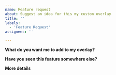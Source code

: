 ```yaml
---
name: Feature request
about: Suggest an idea for this my custom overlay
title: ''
labels: 
  - 'Feature Request'
assignees: ''

---
```


<!-- NOTE: I'm currently only accepting feature requests taht will be used for my overlay during my own streams. This project isn't intended to be used by anyone else, I'm just making it public for educational reasons -->


**What do you want me to add to my overlay?**
<!-- write a very quick description of the thing you want me to add. doesn't need to be too detailed, I just need to understand what you're asking for 😂 -->

**Have you seen this feature somewhere else?**
<!-- If another streamer has this feature or there is any video or screenshot that you can link to this is where you should add that link -->

**More details**
<!-- anything else you want to add -->
